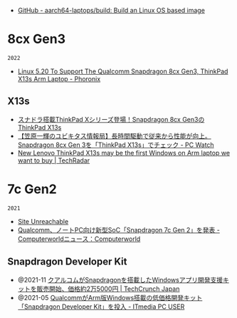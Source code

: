 - [GitHub - aarch64-laptops/build: Build an Linux OS based image](https://github.com/aarch64-laptops/build)

# 8cx Gen3
`2022`
- [Linux 5.20 To Support The Qualcomm Snapdragon 8cx Gen3, ThinkPad X13s Arm Laptop - Phoronix](https://www.phoronix.com/news/Linux-5.20-SoCs-8cx-Gen3-Arm)
## X13s
- [スナドラ搭載ThinkPad Xシリーズ登場！Snapdragon 8cx Gen3のThinkPad X13s](https://daily-gadget.net/2022/03/05/post-42944/)
- [【笠原一輝のユビキタス情報局】長時間駆動で従来から性能が向上。Snapdragon 8cx Gen 3を「ThinkPad X13s」でチェック - PC Watch](https://pc.watch.impress.co.jp/docs/column/ubiq/1436412.html)
- [New Lenovo ThinkPad X13s may be the first Windows on Arm laptop we want to buy | TechRadar](https://www.techradar.com/news/new-lenovo-thinkpad-x13s-may-be-the-first-windows-on-arm-laptop-we-want-to-buy)

# 7c Gen2
`2021`
- [Site Unreachable](https://www.acer.com/ac/en/US/content/series/acerchromebookspin513)
- [Qualcomm、ノートPC向け新型SoC「Snapdragon 7c Gen 2」を発表 - Computerworldニュース：Computerworld](https://project.nikkeibp.co.jp/idg/atcl/19/00001/00248/?ST=idg-cm-industries)

## Snapdragon Developer Kit

- @2021-11 [クアルコムがSnapdragonを搭載したWindowsアプリ開発支援キットを販売開始、価格約2万5000円 | TechCrunch Japan](https://jp.techcrunch.com/2021/11/19/qualcomm-snapdragon-windows-pc)
- @2021-05 [QualcommがArm版Windows搭載の低価格開発キット「Snapdragon Developer Kit」を投入 - ITmedia PC USER](https://www.itmedia.co.jp/pcuser/articles/2105/25/news161.html)

